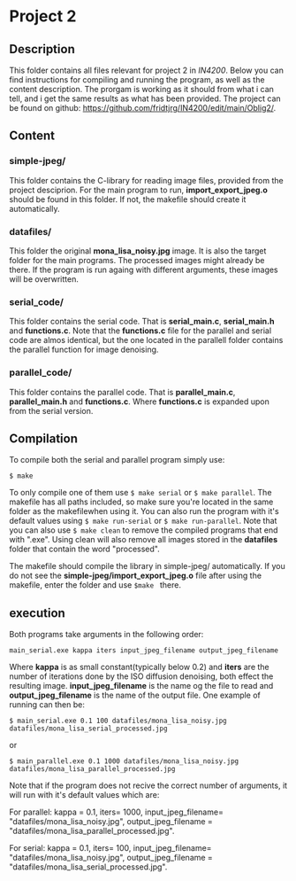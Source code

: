 # Project 2

## Description
This folder contains all files relevant for project 2 in *IN4200*. Below you can find instructions for compiling and running the program,
as well as the content description. The prorgam is working as it should from what i can tell, and i get the same results as what has been provided.
The project can be found on github: https://github.com/fridtjrg/IN4200/edit/main/Oblig2/.

## Content
### simple-jpeg/
This folder contains the C-library for reading image files, provided from the project desciprion. 
For the main program to run, **import_export_jpeg.o** should be found in this folder.
If not, the makefile should create it automatically.

### datafiles/
This folder the original **mona_lisa_noisy.jpg** image. It is also the target folder for the main programs.
The processed images might already be there. If the program is run againg with different arguments,
these images will be overwritten.

### serial_code/
This folder contains the serial code. That is **serial_main.c**, **serial_main.h** and **functions.c**.
Note that the **functions.c** file for the parallel and serial code are almos identical,
but the one located in the parallell folder contains the parallel function for image denoising.

### parallel_code/
This folder contains the parallel code. That is **parallel_main.c**, **parallel_main.h** and **functions.c**.
Where **functions.c** is expanded upon from the serial version.

## Compilation
To compile both the serial and parallel program simply use: 
```
$ make
```
To only compile one of them use ```$ make serial``` or ```$ make parallel```. The makefile has all paths included,
so make sure you're located in the same folder as the makefilewhen using it.
You can also run the program with it's default values using ```$ make run-serial``` or ```$ make run-parallel```. 
Note that you can also use ```$ make clean``` to remove the compiled programs that end with ".exe".
Using clean will also remove all images stored in the **datafiles** folder that contain the
word "processed". 

The makefile should compile the library in simple-jpeg/ automatically.
If you do not see the __simple-jpeg/import_export_jpeg.o__ file after using the makefile, enter the folder
and use ```$make ``` there. 



## execution
Both programs take arguments in the following order:
```
main_serial.exe	kappa iters input_jpeg_filename	output_jpeg_filename
```
Where **kappa** is as small constant(typically below 0.2) and **iters** are the number of iterations done by the ISO diffusion denoising, both effect the resulting image. 
**input_jpeg_filename** is the name og the file to read and **output_jpeg_filename** is the name of the output file. One example of running can then be:
```
$ main_serial.exe 0.1 100 datafiles/mona_lisa_noisy.jpg datafiles/mona_lisa_serial_processed.jpg
```
or
```
$ main_parallel.exe 0.1 1000 datafiles/mona_lisa_noisy.jpg datafiles/mona_lisa_parallel_processed.jpg
```

Note that if the program does not recive the correct number of arguments, it will run with it's default values which are:<br/>

For parallel: kappa = 0.1, iters= 1000, input_jpeg_filename= "datafiles/mona_lisa_noisy.jpg", output_jpeg_filename = "datafiles/mona_lisa_parallel_processed.jpg".
<br/>

For serial: kappa = 0.1, iters= 100, input_jpeg_filename= "datafiles/mona_lisa_noisy.jpg", output_jpeg_filename = "datafiles/mona_lisa_serial_processed.jpg".


